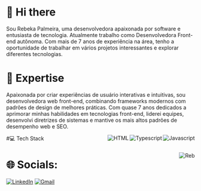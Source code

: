 # 👋 Hi there 
Sou Rebeka Palmeira, uma desenvolvedora apaixonada por software e entusiasta de tecnologia. Atualmente trabalho como Desenvolvedora Front-end autônoma.
Com mais de 7 anos de experiência na área, tenho a oportunidade de trabalhar em vários projetos interessantes e explorar diferentes tecnologias.

# 🚀 Expertise
Apaixonada por criar experiências de usuário interativas e intuitivas, sou desenvolvedora web front-end, combinando frameworks modernos com padrões de design de melhores práticas. Com quase 7 anos dedicados a aprimorar minhas habilidades em tecnologias front-end, liderei equipes, desenvolvi diretrizes de sistemas e mantive os mais altos padrões de desempenho web e SEO.

#💻 Tech Stack
<img align="right" alt="Javascript" src="https://img.shields.io/badge/JavaScript-323330?style=for-the-badge&logo=javascript&logoColor=F7DF1E" /> <img align="right" alt="Typescript" src="[https://img.shields.io/badge/JavaScript-323330?style=for-the-badge&logo=javascript&logoColor=F7DF1E](https://img.shields.io/badge/TypeScript-007ACC?style=for-the-badge&logo=typescript&logoColor=white)" /> <img align="right" alt="HTML" src="[[https://img.shields.io/badge/JavaScript-323330?style=for-the-badge&logo=javascript&logoColor=F7DF1E](https://img.shields.io/badge/TypeScript-007ACC?style=for-the-badge&logo=typescript&logoColor=white)](https://img.shields.io/badge/HTML5-E34F26?style=for-the-badge&logo=html5&logoColor=white)" /> 
###

<img align="right" alt="Reb" src="https://media.discordapp.net/attachments/221682698199105547/1154608411099533403/picasion.com_a0d76226afdd8445789a2f89186c23eb.gif" />

# 🌐 Socials:
[![LinkedIn](https://img.shields.io/badge/LinkedIn-0077B5?style=for-the-badge&logo=linkedin&logoColor=white)](https://linkedin.com/in/rebeka-palmeira) [![Gmail](https://img.shields.io/badge/Gmail-D14836?style=for-the-badge&logo=gmail&logoColor=white)](mailto:rebekamaisa@gmail.com) 
